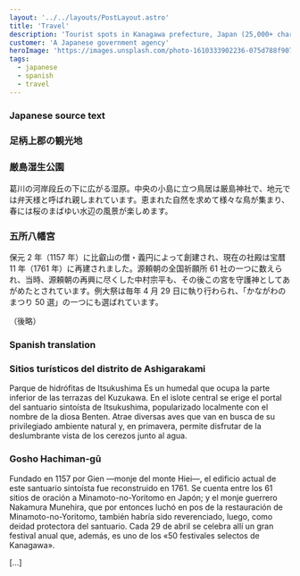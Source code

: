 ```yaml
---
layout: '../../layouts/PostLayout.astro'
title: 'Travel'
description: 'Tourist spots in Kanagawa prefecture, Japan (25,000+ char.)'
customer: 'A Japanese government agency'
heroImage: 'https://images.unsplash.com/photo-1610333902236-075d788f9071?ixlib=rb-4.0.3&ixid=MnwxMjA3fDB8MHxwaG90by1wYWdlfHx8fGVufDB8fHx8&auto=format&fit=crop&w=2070&q=80'
tags:
  - japanese
  - spanish
  - travel
---
```


### Japanese source text

### 足柄上郡の観光地

### 厳島湿生公園

葛川の河岸段丘の下に広がる湿原。中央の小島に立つ鳥居は厳島神社で、地元では弁天様と呼ばれ親しまれています。恵まれた自然を求めて様々な鳥が集まり、春には桜のまばゆい水辺の風景が楽しめます。

### 五所八幡宮

保元 2 年（1157 年）に比叡山の僧・義円によって創建され、現在の社殿は宝暦 11 年（1761 年）に再建されました。源頼朝の全国祈願所 61 社の一つに数えられ、当時、源頼朝の再興に尽くした中村宗平も、その後この宮を守護神としてあがめたとされています。例大祭は毎年 4 月 29 日に執り行わられ、「かながわのまつり 50 選」の一つにも選ばれています。

（後略）

### Spanish translation

### Sitios turísticos del distrito de Ashigarakami

Parque de hidrófitas de Itsukushima
Es un humedal que ocupa la parte inferior de las terrazas del Kuzukawa. En el islote central se erige el portal del santuario sintoísta de Itsukushima, popularizado localmente con el nombre de la diosa Benten. Atrae diversas aves que van en busca de su privilegiado ambiente natural y, en primavera, permite disfrutar de la deslumbrante vista de los cerezos junto al agua.

### Gosho Hachiman-gū

Fundado en 1157 por Gien —monje del monte Hiei—, el edificio actual de este santuario sintoísta fue reconstruido en 1761. Se cuenta entre los 61 sitios de oración a Minamoto-no-Yoritomo en Japón; y el monje guerrero Nakamura Munehira, que por entonces luchó en pos de la restauración de Minamoto-no-Yoritomo, también habría sido reverenciado, luego, como deidad protectora del santuario. Cada 29 de abril se celebra allí un gran festival anual que, además, es uno de los «50 festivales selectos de Kanagawa».

[...]

